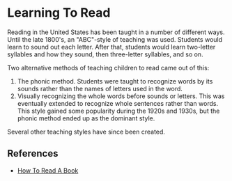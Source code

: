 # Learning To Read

Reading in the United States has been taught in a number of different ways.
Until the late 1800's, an "ABC"-style of teaching was used. Students would learn
to sound out each letter. After that, students would learn two-letter syllables
and how they sound, then three-letter syllables, and so on. 

Two alternative methods of teaching children to read came out of this:

1. The phonic method. Students were taught to recognize words by its sounds
   rather than the names of letters used in the word.
2. Visually recognizing the whole words before sounds or letters. This was
   eventually extended to recognize whole sentences rather than words. This
   style gained some popularity during the 1920s and 1930s, but the phonic
   method ended up as the dominant style.

Several other teaching styles have since been created.

## References

- [How To Read A Book](/books/how-to-read-a-book.md)
